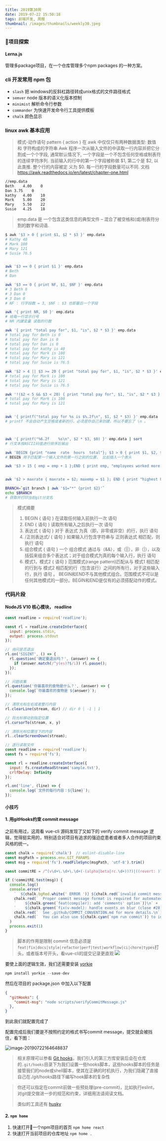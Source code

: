 ```yaml
---
title: 2019第30周
date: 2019-07-22 15:50:18
tags: 前端开发, 周报
thumbnail: /images/thumbnails/weekly30.jpeg
---
```


### 项目探索

#### Lerna.js
管理多package项目，在一个仓库管理多个npm packages 的一种方案。

### cli 开发常用 npm 包
- `slash` 把 windows的反斜杠路径转成unix格式的文件路径格式
- `semver` node 版本的语义化版本控制
- `minimist` 解析命令行参数
- `commander` 为快速开发命令行工具提供模板
- `chalk` 颜色显示

### linux awk 基本应用
> 模式-动作语句  pattern { action }
在 awk 中仅仅只有两种数据类型: 数值 和 字符构成的字符串
Awk 程序一次从输入文件的中读取一行内容并把它分割成一个个字段, 通常默认情况下, 一个字段是一个不包含任何空格或制表符的连续字符序列. 当前输入的行中的第一个字段被称做 $1, 第二个是 $2, 以此类推. 整个行的内容被定 义为 $0. 每一行的字段数量可以不同.
文档 https://awk.readthedocs.io/en/latest/chapter-one.html

```bash
//emp.data
Beth	4.00	0
Dan	3.75	0
kathy	4.00	10
Mark	5.00	20
Mary	5.50	22
Susie	4.25	18
```
> emp.data 是 一个包含这类信息的典型文件 – 混合了被空格和(或)制表符分割的数字和词语.

```bash
$ awk '$3 > 0 { print $1, $2 * $3 }' emp.data
# Kathy 40
# Mark 100
# Mary 121
# Susie 76.5


awk '$3 == 0 { print $1 }' emp.data
# Beth
# Dan

awk '$3 == 0 { print NF, $1, $NF }' emp.data
# 3 Beth 0
# 3 Dan 0
# 3 Dan 0
# NF : 行字段数 = 3, $NF : $3 也即最后一个字段

awk '{ print NR, $0 }' emp.data
# 给每一行显示行号
# NR 内建变量 读取的行数

awk '{ print "total pay for", $1, "is", $2 * $3 }' emp.data
# total pay for Beth is 0
# total pay for Dan is 0
# total pay for Dan is 0
# total pay for kathy is 40
# total pay for Mark is 100
# total pay for Mary is 121
# total pay for Susie is 76.5

awk '$2 > 4 || $3 >= 20 { print "total pay for", $1, "is", $2 * $3 }' emp.data
# total pay for Mark is 100
# total pay for Mary is 121
# total pay for Susie is 76.5

awk '!($2 < 5 && $3 < 20) { print "total pay for", $1, "is", $2 * $3 }' emp.data
# total pay for Mark is 100
# total pay for Mary is 121


awk '{ printf("total pay for %s is $%.2f\n", $1, $2 * $3) }' emp.data
# printf 不会自动产生空格或者新的行，必须是你自己来创建，所以不要忘了 \n 。



awk '{ printf("%6.2f    %s\n", $2 * $3, $0) }' emp.data | sort
# 行文本按ASCII码值进行排序后输出

awk 'BEGIN {print "name  rate  hours  total"}; $3 > 0 { print $1, $2, $3, $2 * $3 }' emp.data
# BEGIN 用于匹配第一个输入文件的第一行之前的位置， 比如插入一个表头

awk '$3 > 15 { emp = emp + 1 };END { print emp, "employees worked more than 15 hours" }' emp.data


awk '$2 > maxrate { maxrate = $2; maxemp = $1 }; END { print "highest hourly rate:", maxrate, "for", maxemp }' emp.data

BRANCH=`git branch | awk '$1="*" {print $2}'`
echo $BRANCH
# 获取并打印当前git分支名
```
> 模式摘要
>
> 1. BEGIN { 语句 }
>    在读取任何输入前执行一次 语句
> 2. END { 语句 }
>    读取所有输入之后执行一次 语句
> 3. 表达式 { 语句 }
>    对于 表达式 为真（即，非零或非空）的行，执行 语句
> 4. /正则表达式/ { 语句 }
>    如果输入行包含字符串与 正则表达式 相匹配，则执行 语句
> 5. 组合模式 { 语句 }
>    一个 组合模式 通过与（&&），或（||），非（|），以及括弧来组合多个表达式；对于组合模式为真的每个输入行，执行 语句
> 6. 模式1，模式2 { 语句 }
>    范围模式(range pattern)匹配从与 模式1 相匹配的行到与 模式2 相匹配的行（包含该行）之间的所有行，对于这些输入行，执行 语句 。
>    BEGIN和END不与其他模式组合。范围模式不可以是任何其他模式的一部分。BEGIN和END是仅有的必须搭配动作的模式。


### 代码片段
#### NodeJS V10 核心模块， readline
```javascript
const readline = require('readline');

const rl = readline.createInterface({
  input: process.stdin,
  output: process.stdout
});

// 询问是否退出
rl.on('SIGINT', () => {
  rl.question('确定要退出吗？', (answer) => {
    if (answer.match(/^y(es)?$/i)) rl.pause();
  });
});

// 问题收集
rl.question('你最喜欢的食物是什么？', (answer) => {
  console.log(`你最喜欢的食物是 ${answer}`);
});

// 清除光标左右或者整行内容
rl.clearLine(stream, dir) // dir 0 | -1 | 1

// 将光标移动到指定位置
rl.cursorTo(stream, x, y)

// 清除光标位置往下的内容
rl..clearScreenDown(stream);

```

```javascript
// 逐行读取文件
const readline = require('readline');
const fs = require('fs');

const rl = readline.createInterface({
  input: fs.createReadStream('sample.txt'),
  crlfDelay: Infinity
});

rl.on('line', (line) => {
  console.log(`文件的每行内容：${line}`);
});
```



#### 小技巧

#### 1. 用gitHooks约束 commit message
之前有用过，这周看 vue-cli 源码发现了又如下的 verify commit message 逻辑，觉得挺实用的，特别适合对项目有追求的强迫症患者或者多人合作的项目约束风格的统一。
```javascript
const chalk = require('chalk')  // eslint-disable-line
const msgPath = process.env.GIT_PARAMS
const msg = require('fs').readFileSync(msgPath, 'utf-8').trim()

const commitRE = /^(v\d+\.\d+\.\d+(-(alpha|beta|rc.\d+))?)|((revert: )?(feat|fix|docs|style|refactor|perf|test|workflow|ci|chore|types)(\(.+\))?!?: .{1,50})/

if (!commitRE.test(msg)) {
  console.log()
  console.error(
    `  ${chalk.bgRed.white(' ERROR ')} ${chalk.red(`invalid commit message format.`)}\n\n` +
    chalk.red(`  Proper commit message format is required for automated changelog generation. Examples:\n\n`) +
    `    ${chalk.green(`feat(compiler): add 'comments' option`)}\n` +
    `    ${chalk.green(`fix(v-model): handle events on blur (close #28)`)}\n\n` +
    chalk.red(`  See .github/COMMIT_CONVENTION.md for more details.\n`) +
    chalk.red(`  You can also use ${chalk.cyan(`npm run commit`)} to interactively generate a commit message.\n`)
  )
  process.exit(1)
}
```
> 脚本的作用是限制 commit 信息必须是 `feat|fix|docs|style|refactor|perf|test|workflow|ci|chore|types`打头，或者版本号开头，看vue-cli的提交记录更直观
![](https://user-images.githubusercontent.com/8393757/61620810-2c56a280-aca4-11e9-94e1-23214ea6e19d.png)

要使上面的逻辑生效，我们还需要安装 [yorkie](https://github.com/yyx990803/yorkie)
```javascript
npm install yorkie --save-dev
```
然后在项目的 package.json 中加入以下配置
```json
{
  "gitHooks": {
    "commit-msg": "node scripts/verifyCommitMessage.js"
  },
}
```

到此我们就配置完成了

配置完成后我们要是不按照约定的格式书写commit message，提交就会被挡住，看下图：

![image-20190722164648837](../images/image-20190722164648837.png)

> 相关原理可以参看 [Git hooks](https://git-scm.com/book/zh/v2/%E8%87%AA%E5%AE%9A%E4%B9%89-Git-Git-%E9%92%A9%E5%AD%90)，我们引入的第三方库安装后会在仓库的`.git/hooks`目录下为我们设置一些hooks脚本，这些hooks脚本的任务是接管我们的node或shell脚本，使其在正确的时机执行，为我们隐藏了直接自己在./git/hooks路径下编写hook脚本的复杂性

> 你还可以指定在commit前做一些预处理(pre-commit)，比如执行eslint，对git提交做进一步的规范和约束，详细用法请阅读文档。
>
> 类似的工具还有 [husky](https://github.com/typicode/husky)

#### 2. `npm home`
1. 快速打开一个npm项目的首页 `npm home react`
2. 快速打开当前项目的仓库地址  `npm home .`
